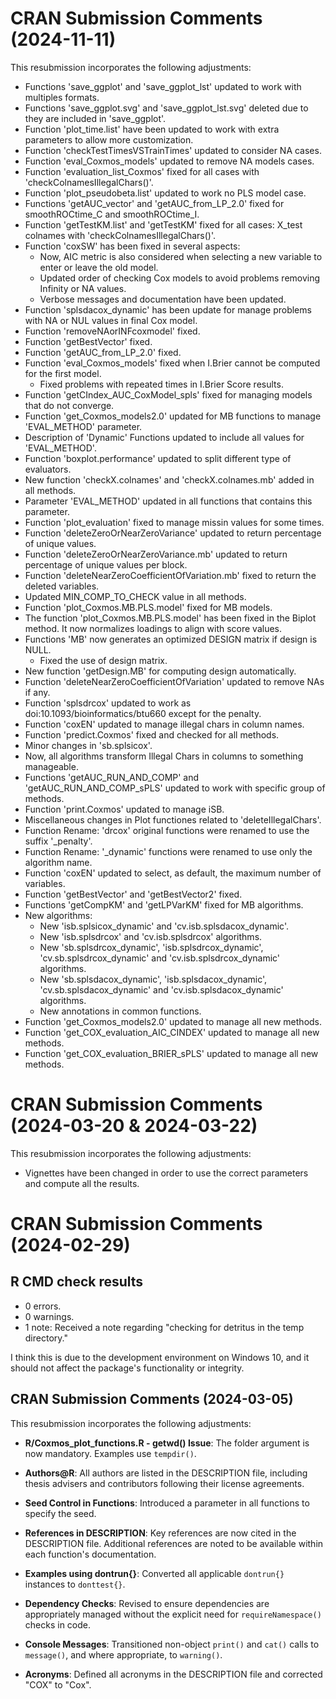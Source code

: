# CRAN Submission Comments (2024-11-11)
This resubmission incorporates the following adjustments:

- Functions 'save_ggplot' and 'save_ggplot_lst' updated to work with multiples formats.
- Functions 'save_ggplot.svg' and 'save_ggplot_lst.svg' deleted due to they are included in 'save_ggplot'.
- Function 'plot_time.list' have been updated to work with extra parameters to allow more customization.
- Function 'checkTestTimesVSTrainTimes' updated to consider NA cases.
- Function 'eval_Coxmos_models' updated to remove NA models cases.
- Function 'evaluation_list_Coxmos' fixed for all cases with  'checkColnamesIllegalChars()'.
- Function 'plot_pseudobeta.list' updated to work no PLS model case.
- Functions 'getAUC_vector' and 'getAUC_from_LP_2.0' fixed for smoothROCtime_C and smoothROCtime_I.
- Function 'getTestKM.list' and 'getTestKM' fixed for all cases: X_test colnames with 'checkColnamesIllegalChars()'.
- Function 'coxSW' has been fixed in several aspects:
  - Now, AIC metric is also considered when selecting a new variable to enter or leave the old model.
  - Updated order of checking Cox models to avoid problems removing Infinity or NA values.
  - Verbose messages and documentation have been updated.
- Function 'splsdacox_dynamic' has been update for manage problems with NA or NUL values in final Cox model.
- Function 'removeNAorINFcoxmodel' fixed.
- Function 'getBestVector' fixed.
- Function 'getAUC_from_LP_2.0' fixed.
- Function 'eval_Coxmos_models' fixed when I.Brier cannot be computed for the first model.
  - Fixed problems with repeated times in I.Brier Score results.
- Function 'getCIndex_AUC_CoxModel_spls' fixed for managing models that do not converge.
- Function 'get_Coxmos_models2.0' updated for MB functions to manage 'EVAL_METHOD' parameter.
- Description of 'Dynamic' Functions updated to include all values for 'EVAL_METHOD'.
- Function 'boxplot.performance' updated to split different type of evaluators.
- New function 'checkX.colnames' and 'checkX.colnames.mb' added in all methods.
- Parameter 'EVAL_METHOD' updated in all functions that contains this parameter.
- Function 'plot_evaluation' fixed to manage missin values for some times.
- Function 'deleteZeroOrNearZeroVariance' updated to return percentage of unique values.
- Function 'deleteZeroOrNearZeroVariance.mb' updated to return percentage of unique values per block.
- Function 'deleteNearZeroCoefficientOfVariation.mb' fixed to return the deleted variables.
- Updated MIN_COMP_TO_CHECK value in all methods.
- Function 'plot_Coxmos.MB.PLS.model' fixed for MB models.
- The function 'plot_Coxmos.MB.PLS.model' has been fixed in the Biplot method. It now normalizes loadings to align with score values.
- Functions 'MB' now generates an optimized DESIGN matrix if design is NULL.
  - Fixed the use of design matrix.
- New function 'getDesign.MB' for computing design automatically.
- Function 'deleteNearZeroCoefficientOfVariation' updated to remove NAs if any.
- Function 'splsdrcox' updated to work as doi:10.1093/bioinformatics/btu660 except for the penalty.
- Function 'coxEN' updated to manage illegal chars in column names.
- Function 'predict.Coxmos' fixed and checked for all methods.
- Minor changes in 'sb.splsicox'.
- Now, all algorithms transform Illegal Chars in columns to something manageable.
- Functions 'getAUC_RUN_AND_COMP' and 'getAUC_RUN_AND_COMP_sPLS' updated to work with specific group of methods.
- Function 'print.Coxmos' updated to manage iSB.
- Miscellaneous changes in Plot functiones related to 'deleteIllegalChars'.
- Function Rename: 'drcox' original functions were renamed to use the suffix '_penalty'.
- Function Rename: '_dynamic' functions were renamed to use only the algorithm name.
- Function 'coxEN' updated to select, as default, the maximum number of variables.
- Function 'getBestVector' and 'getBestVector2' fixed.
- Functions 'getCompKM' and 'getLPVarKM' fixed for MB algorithms.
- New algorithms:
  - New 'isb.splsicox_dynamic' and 'cv.isb.splsdacox_dynamic'.
  - New 'isb.splsdrcox' and 'cv.isb.splsdrcox' algorithms.
  - New 'sb.splsdrcox_dynamic', 'isb.splsdrcox_dynamic', 'cv.sb.splsdrcox_dynamic' and 'cv.isb.splsdrcox_dynamic' algorithms.
  - New 'sb.splsdacox_dynamic', 'isb.splsdacox_dynamic', 'cv.sb.splsdacox_dynamic' and 'cv.isb.splsdacox_dynamic' algorithms.
  - New annotations in common functions.
- Function 'get_Coxmos_models2.0' updated to manage all new methods.
- Function 'get_COX_evaluation_AIC_CINDEX' updated to manage all new methods.
- Function 'get_COX_evaluation_BRIER_sPLS' updated to manage all new methods.

# CRAN Submission Comments (2024-03-20 & 2024-03-22)
This resubmission incorporates the following adjustments:

- Vignettes have been changed in order to use the correct parameters and compute all the results.

# CRAN Submission Comments (2024-02-29)

## R CMD check results
- 0 errors.
- 0 warnings.
- 1 note: Received a note regarding "checking for detritus in the temp directory." 

I think this is due to the development environment on Windows 10, and it should not affect the package's functionality or integrity.

## CRAN Submission Comments  (2024-03-05)
This resubmission incorporates the following adjustments:

- **R/Coxmos_plot_functions.R - getwd() Issue**: The folder argument is now mandatory. Examples use `tempdir()`.

- **Authors@R**: All authors are listed in the DESCRIPTION file, including thesis advisers and contributors following their license agreements.

- **Seed Control in Functions**: Introduced a parameter in all functions to specify the seed.

- **References in DESCRIPTION**: Key references are now cited in the DESCRIPTION file. Additional references are noted to be available within each function's documentation.

- **Examples using dontrun{}**: Converted all applicable `dontrun{}` instances to `donttest{}`.

- **Dependency Checks**: Revised to ensure dependencies are appropriately managed without the explicit need for `requireNamespace()` checks in code.

- **Console Messages**: Transitioned non-object `print()` and `cat()` calls to `message()`, and where appropriate, to `warning()`.

- **Acronyms**: Defined all acronyms in the DESCRIPTION file and corrected "COX" to "Cox".
